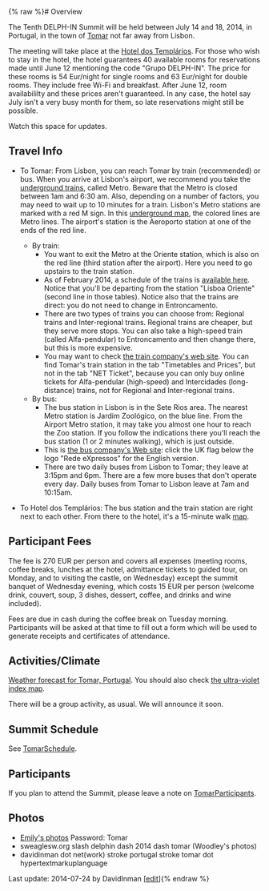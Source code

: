 {% raw %}# Overview

The Tenth DELPH-IN Summit will be held between July 14 and 18, 2014, in
Portugal, in the town of [Tomar](http://en.wikipedia.org/wiki/Tomar) not
far away from Lisbon.

The meeting will take place at the [Hotel dos
Templários](http://hoteldostemplarios.com/homepage/en). For those who
wish to stay in the hotel, the hotel guarantees 40 available rooms for
reservations made until June 12 mentioning the code "Grupo DELPH-IN".
The price for these rooms is 54 Eur/night for single rooms and 63
Eur/night for double rooms. They include free Wi-Fi and breakfast. After
June 12, room availabililty and these prices aren't guaranteed. In any
case, the hotel say July isn't a very busy month for them, so late
reservations might still be possible.

Watch this space for updates.

## Travel Info

- To Tomar: From Lisbon, you can reach Tomar by train (recommended) or
bus. When you arrive at Lisbon's airport, we recommend you take the
[underground trains](http://www.metrolisboa.pt/eng/), called Metro.
Beware that the Metro is closed between 1am and 6:30 am. Also,
depending on a number of factors, you may need to wait up to 10
minutes for a train. Lisbon's Metro stations are marked with a red M
sign. In this [underground
map](http://www.metrolisboa.pt/wp-content/uploads/DiagramaMetro_06_2013.pdf),
the colored lines are Metro lines. The airport's station is the
Aeroporto station at one of the ends of the red line.
  
  - By train:
    - You want to exit the Metro at the Oriente station, which is
also on the red line (third station after the airport). Here
you need to go upstairs to the train station.
    - As of February 2014, a schedule of the trains is [available
here](http://www.cp.pt/StaticFiles/CP/Imagens/PDF/Passageiros/horarios/regional/lisboa_tomar_lisboa.pdf).
Notice that you'll be departing from the station "Lisboa
Oriente" (second line in those tables). Notice also that the
trains are direct: you do not need to change in
Entroncamento.
    - There are two types of trains you can choose from: Regional
trains and Inter-regional trains. Regional trains are
cheaper, but they serve more stops. You can also take a
high-speed train (called Alfa-pendular) to Entroncamento and
then change there, but this is more expensive.
    - You may want to check [the train company's web
site](http://www.cp.pt/cp/displayPage.do?vgnextoid=87cbd5abe2a74010VgnVCM1000007b01a8c0RCRD&lang=en).
You can find Tomar's train station in the tab "Timetables
and Prices", but not in the tab "NET Ticket", because you
can only buy online tickets for Alfa-pendular (high-speed)
and Intercidades (long-distance) trains, not for Regional
and Inter-regional trains.
  - By bus:
    - The bus station in Lisbon is in the Sete Rios area. The
nearest Metro station is Jardim Zoológico, on the blue line.
From the Airport Metro station, it may take you almost one
hour to reach the Zoo station. If you follow the indications
there you'll reach the bus station (1 or 2 minutes walking),
which is just outside.
    - This is [the bus company's Web
site](http://www.rede-expressos.pt/default.aspx): click the
UK flag below the logo "Rede eXpressos" for the English
version.
    - There are two daily buses from Lisbon to Tomar; they leave
at 3:15pm and 6pm. There are a few more buses that don't
operate every day. Daily buses from Tomar to Lisbon leave at
7am and 10:15am.
- To Hotel dos Templários: The bus station and the train station are
right next to each other. From there to the hotel, it's a 15-minute
walk
[map](https://maps.google.pt/maps?saddr=Tomar+esta%C3%A7%C3%A3o+comboios&daddr=Hotel+dos+Templ%C3%A1rios,+Tomar&hl=en&ie=UTF8&ll=39.600993,-8.411064&spn=0.005621,0.014613&sll=39.601621,-8.40909&sspn=0.011242,0.029225&geocode=FYg6XAId66J__yFnVcbUFzT3YSnJAkXGpn4YDTFnVcbUFzT3YQ%3BFZRbXAIdyp5__yG4MyT1ePLKKynhe2UgrH4YDTG4MyT1ePLKKw&oq=Tomar+hotel+dos+&dirflg=w&mra=ltm&t=m&z=16).

## Participant Fees

The fee is 270 EUR per person and covers all expenses (meeting rooms,
coffee breaks, lunches at the hotel, admittance tickets to guided tour,
on Monday, and to visiting the castle, on Wednesday) except the summit
banquet of Wednesday evening, which costs 15 EUR per person (welcome
drink, couvert, soup, 3 dishes, dessert, coffee, and drinks and wine
included).

Fees are due in cash during the coffee break on Tuesday morning.
Participants will be asked at that time to fill out a form which will be
used to generate receipts and certificates of attendance.

## Activities/Climate

[Weather forecast for Tomar,
Portugal](http://www.weather.com/weather/tenday/Tomar+POXX0085:1:PO).
You should also check [the ultra-violet index
map](http://www.ipma.pt/en/ambiente/uv/).

There will be a group activity, as usual. We will announce it soon.

## Summit Schedule

See [TomarSchedule](https://delph-in.github.io/docs/summits/TomarSchedule).

## Participants

If you plan to attend the Summit, please leave a note on
[TomarParticipants](https://delph-in.github.io/docs/summits/TomarParticipants).

## Photos

- [Emily's photos](http://erbonzo.smugmug.com/Travel/DELPHIN-2014/)
Password: Tomar
- sweaglesw.org slash delphin dash 2014 dash tomar (Woodley's photos)
- davidinman dot net(work) stroke portugal stroke tomar dot
hypertextmarkuplanguage

Last update: 2014-07-24 by DavidInman [[edit](https://github.com/delph-in/docs/wiki/TomarTop/_edit)]{% endraw %}